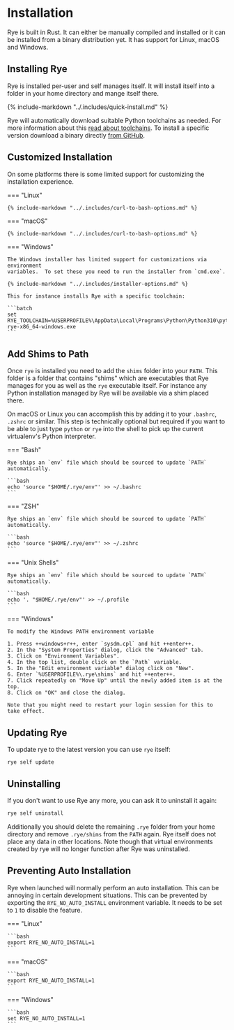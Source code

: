 # Installation

Rye is built in Rust.  It can either be manually compiled and installed or it can
be installed from a binary distribution yet.  It has support for Linux, macOS and
Windows.

## Installing Rye

Rye is installed per-user and self manages itself.  It will install itself into
a folder in your home directory and mange itself there.

{% include-markdown "../.includes/quick-install.md" %}

Rye will automatically download suitable Python toolchains as needed.  For more
information about this [read about toolchains](toolchains/index.md).  To install
a specific version download a binary directly
[from GitHub](https://github.com/mitsuhiko/rye/releases).

## Customized Installation

On some platforms there is some limited support for customizing the installation
experience.

=== "Linux"

    {% include-markdown "../.includes/curl-to-bash-options.md" %}

=== "macOS"

    {% include-markdown "../.includes/curl-to-bash-options.md" %}

=== "Windows"

    The Windows installer has limited support for customizations via environment
    variables.  To set these you need to run the installer from `cmd.exe`.

    {% include-markdown "../.includes/installer-options.md" %}

    This for instance installs Rye with a specific toolchain:

    ```batch
    set RYE_TOOLCHAIN=%USERPROFILE%\AppData\Local\Programs\Python\Python310\python.exe
    rye-x86_64-windows.exe
    ```

## Add Shims to Path

Once `rye` is installed you need to add the `shims` folder into your `PATH`.
This folder is a folder that contains "shims" which are executables that
Rye manages for you as well as the `rye` executable itself.  For instance any
Python installation managed by Rye will be available via a shim placed there.

On macOS or Linux you can accomplish this by adding it to your `.bashrc`, `.zshrc`
or similar.  This step is technically optional but required if you want to be able to
just type `python` or `rye` into the shell to pick up the current virtualenv's Python
interpreter.

=== "Bash"

    Rye ships an `env` file which should be sourced to update `PATH` automatically.

    ```bash
    echo 'source "$HOME/.rye/env"' >> ~/.bashrc
    ```

=== "ZSH"

    Rye ships an `env` file which should be sourced to update `PATH` automatically.

    ```bash
    echo 'source "$HOME/.rye/env"' >> ~/.zshrc
    ```

=== "Unix Shells"

    Rye ships an `env` file which should be sourced to update `PATH` automatically.

    ```bash
    echo '. "$HOME/.rye/env"' >> ~/.profile
    ```

=== "Windows"

    To modify the Windows PATH environment variable
    
    1. Press ++windows+r++, enter `sysdm.cpl` and hit ++enter++.
    2. In the "System Properties" dialog, click the "Advanced" tab.
    3. Click on "Environment Variables".
    4. In the top list, double click on the `Path` variable.
    5. In the "Edit environment variable" dialog click on "New".
    6. Enter `%USERPROFILE%\.rye\shims` and hit ++enter++.
    7. Click repeatedly on "Move Up" until the newly added item is at the top.
    8. Click on "OK" and close the dialog.

    Note that you might need to restart your login session for this to take effect.

## Updating Rye

To update rye to the latest version you can use `rye` itself:

```
rye self update
```

## Uninstalling

If you don't want to use Rye any more, you can ask it to uninstall it again:

```bash
rye self uninstall
```

Additionally you should delete the remaining `.rye` folder from your home directory and
remove `.rye/shims` from the `PATH` again.  Rye itself does not place any data
in other locations.  Note though that virtual environments created by rye will
no longer function after Rye was uninstalled.

## Preventing Auto Installation

Rye when launched will normally perform an auto installation.  This can be annoying
in certain development situations.  This can be prevented by exporting the
`RYE_NO_AUTO_INSTALL` environment variable.  It needs to be set to `1` to disable
the feature.

=== "Linux"

    ```bash
    export RYE_NO_AUTO_INSTALL=1
    ```

=== "macOS"

    ```bash
    export RYE_NO_AUTO_INSTALL=1
    ```

=== "Windows"

    ```bash
    set RYE_NO_AUTO_INSTALL=1
    ```
